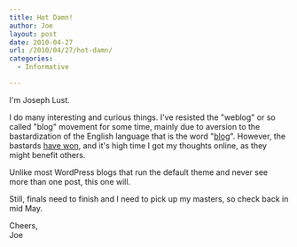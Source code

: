 ```yaml
---
title: Hot Damn!
author: Joe
layout: post
date: 2010-04-27
url: /2010/04/27/hot-damn/
categories:
  - Informative

---
```


I'm Joseph Lust. 

I do many interesting and curious things. I've resisted the "weblog" or so called "blog" movement for some time, mainly due to aversion to the bastardization of the English language that is the word "[blog][1]". However, the bastards [have won][2], and it's high time I got my thoughts online, as they might benefit others.

Unlike most WordPress blogs that run the default theme and never see more than one post, this one will.

Still, finals need to finish and I need to pick up my masters, so check back in mid May.

Cheers, <br>Joe

 [1]: http://www.merriam-webster.com/dictionary/blog
 [2]: https://en.wikipedia.org/wiki/Lists_of_Merriam-Webster%27s_Words_of_the_Year#2004
